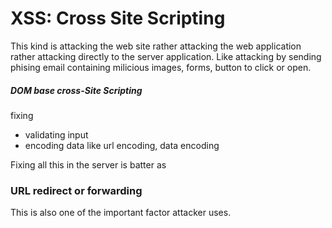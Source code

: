 # XSS: Cross Site Scripting

This kind is attacking the web site rather attacking the web application rather attacking directly to the server application.
Like attacking by sending phising email containing milicious images, forms, button to click or open.

##### DOM base cross-Site Scripting



fixing

 - validating input
 - encoding data like url encoding, data encoding
 
 
 Fixing all this in the server is batter as 
 
 
### URL redirect or forwarding
This is also one of the important factor attacker uses.

























